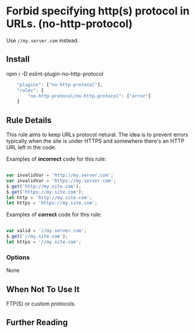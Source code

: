 # Forbid specifying http(s) protocol in URLs. (no-http-protocol)

Use `//my.server.com` instead.

## Install
npm i -D eslint-plugin-no-http-protocol
```js
    "plugins": ["no-http-protocol"],
    "rules": {
        "no-http-protocol/no-http-protocol": ["error"]
    }

```

## Rule Details

This rule aims to keep URLs protocol netural.  The idea is to prevent errors typically when the site is under HTTPS and somewhere there's an HTTP URL left in the code.

Examples of **incorrect** code for this rule:

```js

var invalidVar = 'http://my.server.com';
var invalidVar = 'https://my.server.com';
$.get('http://my.site.com');
$.get('https://my.site.com');
let http = 'http://my.site.com';
let https = 'https://my.site.com';

```

Examples of **correct** code for this rule:

```js

var valid = '//my.server.com';
$.get('//my.site.com');
let https = '//my.site.com';

```

### Options

None

## When Not To Use It

FTP(S) or custom protocols.

## Further Reading

